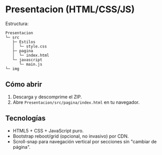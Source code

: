 # Presentacion (HTML/CSS/JS)

Estructura:

```
Presentacion
└─ src
   ├─ Estilos
   │  └─ style.css
   ├─ pagina
   │  └─ index.html
   └─ javascript
      └─ main.js
└─ img

```

## Cómo abrir
1. Descarga y descomprime el ZIP.
2. Abre `Presentacion/src/pagina/index.html` en tu navegador.

## Tecnologías
- HTML5 + CSS + JavaScript puro.
- Bootstrap reboot/grid (opcional, no invasivo) por CDN.
- Scroll-snap para navegación vertical por secciones sin "cambiar de página".
